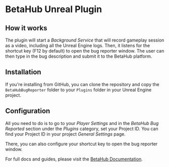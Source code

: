 # BetaHub Unreal Plugin

## How it works

The plugin will start a *Background Service* that will record gameplay session as a video, including all the Unreal Engine logs. Then, it listens for the shortcut key (F12 by default) to open the bug reporter window. The user can then type in the bug description and submit it to the BetaHub platform.

## Installation

If you're installing from GitHub, you can clone the repository and copy the `BetaHubBugReporter` folder to your `Plugins` folder in your Unreal Engine project.

## Configuration

All you need to do is to go to your *Player Settings* and in the *BetaHub Bug Reported* section under the *Plugins* category, set your Project ID. You can find your Project ID in your project *General Settings* page.

There, you can also configure your shortcut key to open the bug reporter window.

For full docs and guides, please visit the [BetaHub Documentation](https://www.betahub.io/docs/integration-guides/#unreal-plugin-integration).
